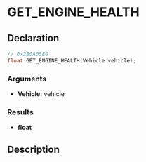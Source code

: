 # GET_ENGINE_HEALTH

## Declaration
```cpp
// 0x2B0A05E0
float GET_ENGINE_HEALTH(Vehicle vehicle);
```

### Arguments
- **Vehicle:** vehicle

### Results
- **float**

## Description
